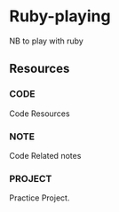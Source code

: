 # Ruby-playing
NB to play with ruby

## Resources

### CODE

Code Resources

### NOTE

Code Related notes

### PROJECT

Practice Project.
